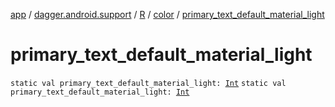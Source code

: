 [app](../../../index.md) / [dagger.android.support](../../index.md) / [R](../index.md) / [color](index.md) / [primary_text_default_material_light](./primary_text_default_material_light.md)

# primary_text_default_material_light

`static val primary_text_default_material_light: `[`Int`](https://kotlinlang.org/api/latest/jvm/stdlib/kotlin/-int/index.html)
`static val primary_text_default_material_light: `[`Int`](https://kotlinlang.org/api/latest/jvm/stdlib/kotlin/-int/index.html)